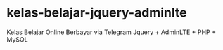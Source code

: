 # kelas-belajar-jquery-adminlte
Kelas Belajar Online Berbayar via Telegram Jquery + AdminLTE + PHP + MySQL
